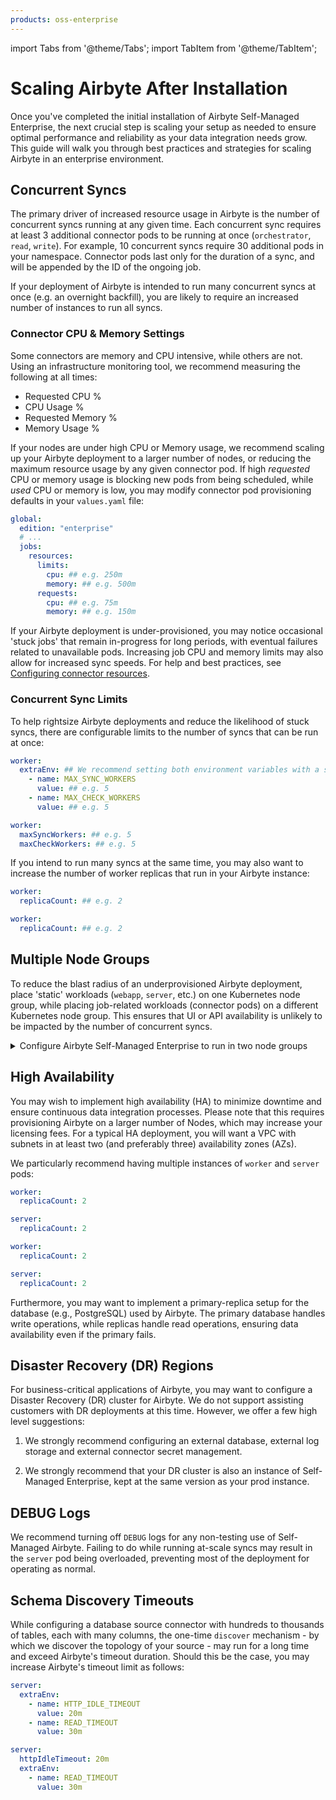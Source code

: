 ```yaml
---
products: oss-enterprise
---
```


import Tabs from '@theme/Tabs';
import TabItem from '@theme/TabItem';

# Scaling Airbyte After Installation

Once you've completed the initial installation of Airbyte Self-Managed Enterprise, the next crucial step is scaling your setup as needed to ensure optimal performance and reliability as your data integration needs grow. This guide will walk you through best practices and strategies for scaling Airbyte in an enterprise environment.

## Concurrent Syncs

The primary driver of increased resource usage in Airbyte is the number of concurrent syncs running at any given time. Each concurrent sync requires at least 3 additional connector pods to be running at once (`orchestrator`, `read`, `write`). For example, 10 concurrent syncs require 30 additional pods in your namespace. Connector pods last only for the duration of a sync, and will be appended by the ID of the ongoing job.

If your deployment of Airbyte is intended to run many concurrent syncs at once (e.g. an overnight backfill), you are likely to require an increased number of instances to run all syncs. 

### Connector CPU & Memory Settings

Some connectors are memory and CPU intensive, while others are not. Using an infrastructure monitoring tool, we recommend measuring the following at all times:
* Requested CPU %
* CPU Usage %
* Requested Memory %
* Memory Usage %

If your nodes are under high CPU or Memory usage, we recommend scaling up your Airbyte deployment to a larger number of nodes, or reducing the maximum resource usage by any given connector pod. If high _requested_ CPU or memory usage is blocking new pods from being scheduled, while _used_ CPU or memory is low, you may modify connector pod provisioning defaults in your `values.yaml` file:

```yaml title="values.yaml"
global:
  edition: "enterprise"
  # ...
  jobs:
    resources:
      limits:
        cpu: ## e.g. 250m
        memory: ## e.g. 500m
      requests:
        cpu: ## e.g. 75m
        memory: ## e.g. 150m
```

If your Airbyte deployment is under-provisioned, you may notice occasional 'stuck jobs' that remain in-progress for long periods, with eventual failures related to unavailable pods. Increasing job CPU and memory limits may also allow for increased sync speeds. For help and best practices, see [Configuring connector resources](../operator-guides/configuring-connector-resources).

### Concurrent Sync Limits

To help rightsize Airbyte deployments and reduce the likelihood of stuck syncs, there are configurable limits to the number of syncs that can be run at once:

<Tabs groupId="helm-chart-version">
<TabItem value='helm-1' label='Helm chart V1' default>

```yaml title="values.yaml"
worker:
  extraEnv: ## We recommend setting both environment variables with a single, shared value.
    - name: MAX_SYNC_WORKERS
      value: ## e.g. 5
    - name: MAX_CHECK_WORKERS
      value: ## e.g. 5
```

</TabItem>
<TabItem value='helm-2' label='Helm chart V2' default>

```yaml title="values.yaml"
worker:
  maxSyncWorkers: ## e.g. 5
  maxCheckWorkers: ## e.g. 5
```

</TabItem>
</Tabs>

If you intend to run many syncs at the same time, you may also want to increase the number of worker replicas that run in your Airbyte instance:

<Tabs groupId="helm-chart-version">
<TabItem value='helm-1' label='Helm chart V1' default>

```yaml title="values.yaml"
worker:
  replicaCount: ## e.g. 2
```

</TabItem>
<TabItem value='helm-2' label='Helm chart V2' default>

```yaml title="values.yaml"
worker:
  replicaCount: ## e.g. 2
```

</TabItem>
</Tabs>

## Multiple Node Groups

To reduce the blast radius of an underprovisioned Airbyte deployment, place 'static' workloads (`webapp`, `server`, etc.) on one Kubernetes node group, while placing job-related workloads (connector pods) on a different Kubernetes node group. This ensures that UI or API availability is unlikely to be impacted by the number of concurrent syncs.

<details>
<summary>Configure Airbyte Self-Managed Enterprise to run in two node groups</summary>

<Tabs groupId="helm-chart-version">
<TabItem value='helm-1' label='Helm chart V1' default>

```yaml title="values.yaml"
airbyte-bootloader:
  nodeSelector:
    type: static

server:
  nodeSelector:
    type: static

keycloak:
  nodeSelector:
    type: static

keycloak-setup:
  nodeSelector:
    type: static

temporal:
  nodeSelector:
    type: static

webapp:
  nodeSelector:
    type: static

worker:
  nodeSelector:
    type: jobs

workload-launcher:
  nodeSelector:
    type: static
  ## Pods spun up by the workload launcher will run in the 'jobs' node group.
  extraEnv:
    - name: JOB_KUBE_NODE_SELECTORS
      value: type=jobs
    - name: SPEC_JOB_KUBE_NODE_SELECTORS
      value: type=jobs
    - name: CHECK_JOB_KUBE_NODE_SELECTORS
      value: type=jobs
    - name: DISCOVER_JOB_KUBE_NODE_SELECTORS
      value: type=jobs

orchestrator:
  nodeSelector:
    type: jobs
  
workload-api-server:
  nodeSelector:
    type: jobs
```

</TabItem>
<TabItem value='helm-2' label='Helm chart V2' default>

```yaml title="values.yaml"
global:
  jobs:
    kube:
      nodeSelector:
        type: jobs
            
airbyteBootloader:
  nodeSelector:
    type: static

server:
  nodeSelector:
    type: static

keycloak:
  nodeSelector:
    type: static

keycloakSetup:
  nodeSelector:
    type: static

temporal:
  nodeSelector:
    type: static

webapp:
  nodeSelector:
    type: static

workloadLauncher:
  nodeSelector:
    type: static

worker:
  nodeSelector:
    type: jobs
  
workloadApiServer:
  nodeSelector:
    type: jobs
```

</TabItem>
</Tabs>

</details>

## High Availability

You may wish to implement high availability (HA) to minimize downtime and ensure continuous data integration processes. Please note that this requires provisioning Airbyte on a larger number of Nodes, which may increase your licensing fees. For a typical HA deployment, you will want a VPC with subnets in at least two (and preferably three) availability zones (AZs).

We particularly recommend having multiple instances of `worker` and `server` pods:

<Tabs groupId="helm-chart-version">
<TabItem value='helm-1' label='Helm chart V1' default>

```yaml title="values.yaml"
worker:
  replicaCount: 2

server:
  replicaCount: 2
```

</TabItem>
<TabItem value='helm-2' label='Helm chart V2' default>

```yaml title="values.yaml"
worker:
  replicaCount: 2

server:
  replicaCount: 2
```

</TabItem>
</Tabs>

Furthermore, you may want to implement a primary-replica setup for the database (e.g., PostgreSQL) used by Airbyte. The primary database handles write operations, while replicas handle read operations, ensuring data availability even if the primary fails.

## Disaster Recovery (DR) Regions

For business-critical applications of Airbyte, you may want to configure a Disaster Recovery (DR) cluster for Airbyte. We do not support assisting customers with DR deployments at this time. However, we offer a few high level suggestions:

1. We strongly recommend configuring an external database, external log storage and external connector secret management.

2. We strongly recommend that your DR cluster is also an instance of Self-Managed Enterprise, kept at the same version as your prod instance.

## DEBUG Logs

We recommend turning off `DEBUG` logs for any non-testing use of Self-Managed Airbyte. Failing to do while running at-scale syncs may result in the `server` pod being overloaded, preventing most of the deployment for operating as normal.

## Schema Discovery Timeouts 

While configuring a database source connector with hundreds to thousands of tables, each with many columns, the one-time `discover` mechanism - by which we discover the topology of your source - may run for a long time and exceed Airbyte's timeout duration. Should this be the case, you may increase Airbyte's timeout limit as follows:

<Tabs groupId="helm-chart-version">
<TabItem value='helm-1' label='Helm chart V1' default>

```yaml title="values.yaml"
server:
  extraEnv:
    - name: HTTP_IDLE_TIMEOUT
      value: 20m
    - name: READ_TIMEOUT
      value: 30m
```

</TabItem>
<TabItem value='helm-2' label='Helm chart V2' default>

```yaml title="values.yaml"
server:
  httpIdleTimeout: 20m
  extraEnv:
    - name: READ_TIMEOUT
      value: 30m
```

</TabItem>
</Tabs>
